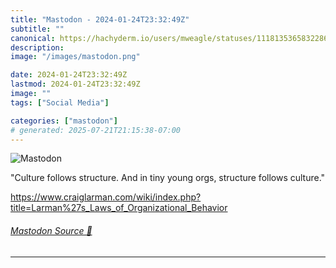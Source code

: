 ```yaml
---
title: "Mastodon - 2024-01-24T23:32:49Z"
subtitle: ""
canonical: https://hachyderm.io/users/mweagle/statuses/111813536583228651
description:
image: "/images/mastodon.png"

date: 2024-01-24T23:32:49Z
lastmod: 2024-01-24T23:32:49Z
image: ""
tags: ["Social Media"]

categories: ["mastodon"]
# generated: 2025-07-21T21:15:38-07:00
---
```

![Mastodon](/images/mastodon.png)

<p>&quot;Culture follows structure. And in tiny young orgs, structure follows culture.&quot;</p><p><a href="https://www.craiglarman.com/wiki/index.php?title=Larman%27s_Laws_of_Organizational_Behavior" target="_blank" rel="nofollow noopener noreferrer" translate="no"><span class="invisible">https://www.</span><span class="ellipsis">craiglarman.com/wiki/index.php</span><span class="invisible">?title=Larman%27s_Laws_of_Organizational_Behavior</span></a></p>


###### [Mastodon Source 🐘](https://hachyderm.io/@mweagle/111813536583228651)

___
